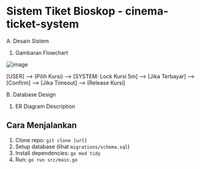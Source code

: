 # Sistem Tiket Bioskop - cinema-ticket-system

A. Desain Sistem
1. Gambaran Flowchart

![image](https://github.com/user-attachments/assets/e63c7601-53eb-419e-9891-22ba277a29e3)


[USER] --> (Pilih Kursi) --> [SYSTEM: Lock Kursi 5m]
                          --> [Jika Terbayar] --> [Confirm]
                          --> [Jika Timeout] --> [Release Kursi]



B. Database Design
1. ER Diagram Description




## Cara Menjalankan
1. Clone repo: `git clone [url]`
2. Setup database (lihat `migrations/schema.sql`)
3. Install dependencies: `go mod tidy`
4. Run: `go run src/main.go`
